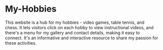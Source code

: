 # My-Hobbies
This website is a hub for my hobbies - video games, table tennis, and chess. It lets visitors click on each hobby to view instructional videos, and there's a menu for my gallery and contact details, making it easy to connect. It's an informative and interactive resource to share my passion for these activities.
